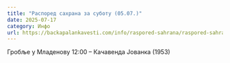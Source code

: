 ```yaml
---
title: "Распоред сахрана за суботу (05.07.)"
date: 2025-07-17
category: Инфо
url: https://backapalankavesti.com/info/raspored-sahrana/raspored-sahrana-za-subotu-05-07/
---
```


Гробље у Младенову
12:00 – Качавенда Јованка (1953)
